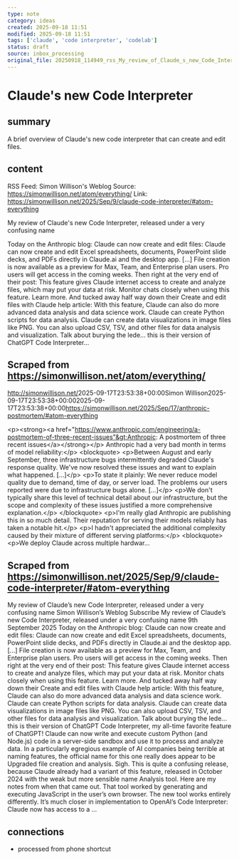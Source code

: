 ```yaml
---
type: note
category: ideas
created: 2025-09-18 11:51
modified: 2025-09-18 11:51
tags: ['claude', 'code interpreter', 'codelab']
status: draft
source: inbox_processing
original_file: 20250918_114949_rss_My_review_of_Claude_s_new_Code_Interpreter__releas.txt
---
```


# Claude's new Code Interpreter

## summary
A brief overview of Claude's new code interpreter that can create and edit files.

## content
RSS Feed: Simon Willison's Weblog
Source: https://simonwillison.net/atom/everything/
Link: https://simonwillison.net/2025/Sep/9/claude-code-interpreter/#atom-everything

My review of Claude's new Code Interpreter, released under a very confusing name

Today on the Anthropic blog: Claude can now create and edit files: Claude can now create and edit Excel spreadsheets, documents, PowerPoint slide decks, and PDFs directly in Claude.ai and the desktop app. [...] File creation is now available as a preview for Max, Team, and Enterprise plan users. Pro users will get access in the coming weeks. Then right at the very end of their post: This feature gives Claude internet access to create and analyze files, which may put your data at risk. Monitor chats closely when using this feature. Learn more. And tucked away half way down their Create and edit files with Claude help article: With this feature, Claude can also do more advanced data analysis and data science work. Claude can create Python scripts for data analysis. Claude can create data visualizations in image files like PNG. You can also upload CSV, TSV, and other files for data analysis and visualization. Talk about burying the lede... this is their version of ChatGPT Code Interpreter...

## Scraped from https://simonwillison.net/atom/everything/
<?xml version="1.0" encoding="utf-8"?>
<feed xml:lang="en-us" xmlns="http://www.w3.org/2005/Atom"><title>Simon Willison's Weblog</title><link href="http://simonwillison.net/" rel="alternate"/><link href="http://simonwillison.net/atom/everything/" rel="self"/><id>http://simonwillison.net/</id><updated>2025-09-17T23:53:38+00:00</updated><author><name>Simon Willison</name></author><entry><title>Anthropic: A postmortem of three recent issues</title><link href="https://simonwillison.net/2025/Sep/17/anthropic-postmortem/#atom-everything" rel="alternate"/><published>2025-09-17T23:53:38+00:00</published><updated>2025-09-17T23:53:38+00:00</updated><id>https://simonwillison.net/2025/Sep/17/anthropic-postmortem/#atom-everything</id><summary type="html">
    
&lt;p&gt;&lt;strong&gt;&lt;a href="https://www.anthropic.com/engineering/a-postmortem-of-three-recent-issues"&gt;Anthropic: A postmortem of three recent issues&lt;/a&gt;&lt;/strong&gt;&lt;/p&gt;
Anthropic had a very bad month in terms of model reliability:&lt;/p&gt;
&lt;blockquote&gt;
&lt;p&gt;Between August and early September, three infrastructure bugs intermittently degraded Claude's response quality. We've now resolved these issues and want to explain what happened. [...]&lt;/p&gt;
&lt;p&gt;To state it plainly: We never reduce model quality due to demand, time of day, or server load. The problems our users reported were due to infrastructure bugs alone. [...]&lt;/p&gt;
&lt;p&gt;We don't typically share this level of technical detail about our infrastructure, but the scope and complexity of these issues justified a more comprehensive explanation.&lt;/p&gt;
&lt;/blockquote&gt;
&lt;p&gt;I'm really glad Anthropic are publishing this in so much detail. Their reputation for serving their models reliably has taken a notable hit.&lt;/p&gt;
&lt;p&gt;I hadn't appreciated the additional complexity caused by their mixture of different serving platforms:&lt;/p&gt;
&lt;blockquote&gt;
&lt;p&gt;We deploy Claude across multiple hardwar...


## Scraped from https://simonwillison.net/2025/Sep/9/claude-code-interpreter/#atom-everything
My review of Claude’s new Code Interpreter, released under a very confusing name Simon Willison’s Weblog Subscribe My review of Claude’s new Code Interpreter, released under a very confusing name 9th September 2025 Today on the Anthropic blog: Claude can now create and edit files: Claude can now create and edit Excel spreadsheets, documents, PowerPoint slide decks, and PDFs directly in Claude.ai and the desktop app. [...] File creation is now available as a preview for Max, Team, and Enterprise plan users. Pro users will get access in the coming weeks. Then right at the very end of their post: This feature gives Claude internet access to create and analyze files, which may put your data at risk. Monitor chats closely when using this feature. Learn more. And tucked away half way down their Create and edit files with Claude help article: With this feature, Claude can also do more advanced data analysis and data science work. Claude can create Python scripts for data analysis. Claude can create data visualizations in image files like PNG. You can also upload CSV, TSV, and other files for data analysis and visualization. Talk about burying the lede... this is their version of ChatGPT Code Interpreter, my all-time favorite feature of ChatGPT! Claude can now write and execute custom Python (and Node.js) code in a server-side sandbox and use it to process and analyze data. In a particularly egregious example of AI companies being terrible at naming features, the official name for this one really does appear to be Upgraded file creation and analysis. Sigh. This is quite a confusing release, because Claude already had a variant of this feature, released in October 2024 with the weak but more sensible name Analysis tool. Here are my notes from when that came out. That tool worked by generating and executing JavaScript in the user’s own browser. The new tool works entirely differently. It’s much closer in implementation to OpenAI’s Code Interpreter: Claude now has access to a ...


## connections
- processed from phone shortcut
